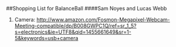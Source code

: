 ##Shopping List for BalanceBall
####Sam Noyes and Lucas Webb

1. Camera: http://www.amazon.com/Fosmon-Megapixel-Webcam-Meeting-compatible/dp/B008GWPC1Q/ref=sr_1_5?s=electronics&ie=UTF8&qid=1455661649&sr=1-5&keywords=usb+camera
